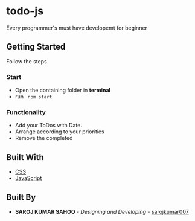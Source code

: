 # todo-js

Every programmer's must have developemt for beginner

## Getting Started

Follow the steps

### Start

* Open the containing folder in **terminal**
* run ``` npm start```

### Functionality

* Add your ToDos with Date.
* Arrange according to your priorities
* Remove the completed

## Built With

* [CSS](https://www.w3.org/Style/CSS/Overview.en.html)
* [JavaScript](https://developer.mozilla.org/en-US/docs/Web/JavaScript)

## Built By

* **SAROJ KUMAR SAHOO** - *Designing and Developing* - [sarojkumar007](https://github.com/sarojkumar007)

